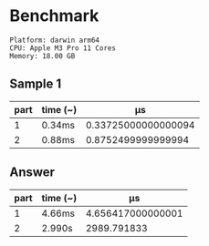 # Benchmark

```
Platform: darwin arm64
CPU: Apple M3 Pro 11 Cores
Memory: 18.00 GB
```

## Sample 1

| part | time (~) | μs                  |
| ---- | -------- | ------------------- |
| 1    | 0.34ms   | 0.33725000000000094 |
| 2    | 0.88ms   | 0.8752499999999994  |

## Answer

| part | time (~) | μs                |
| ---- | -------- | ----------------- |
| 1    | 4.66ms   | 4.656417000000001 |
| 2    | 2.990s   | 2989.791833       |
